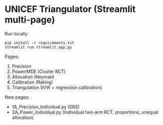 
# UNICEF Triangulator (Streamlit multi-page)

Run locally:

```
pip install -r requirements.txt
streamlit run streamlit_app.py
```

Pages:
1. Precision
2. Power/MDE (Cluster RCT)
3. Allocation (Neyman)
4. Calibration (Raking)
5. Triangulation (IVW + regression calibration)

New pages:
- 1A_Precision_Individual.py (SRS)
- 2A_Power_Individual.py (Individual two-arm RCT, proportions, unequal allocation)
